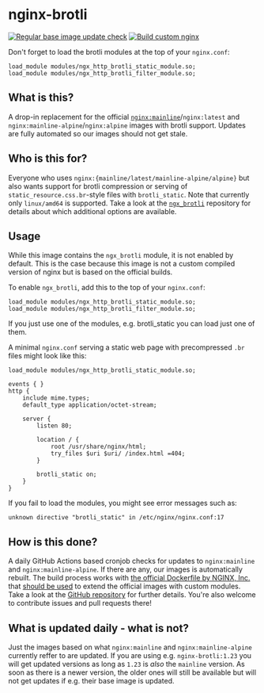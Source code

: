 # nginx-brotli

[![Regular base image update check](https://github.com/georg-jung/nginx-brotli/actions/workflows/cron-docker-rebuild.yml/badge.svg)](https://github.com/georg-jung/nginx-brotli/actions/workflows/cron-docker-rebuild.yml)
[![Build custom nginx](https://github.com/georg-jung/nginx-brotli/actions/workflows/build.yml/badge.svg)](https://github.com/georg-jung/nginx-brotli/actions/workflows/build.yml)

Don't forget to load the brotli modules at the top of your `nginx.conf`:

```nginx
load_module modules/ngx_http_brotli_static_module.so;
load_module modules/ngx_http_brotli_filter_module.so;
```

## What is this?

A drop-in replacement for the official [`nginx:mainline`](https://hub.docker.com/_/nginx)/`nginx:latest` and `nginx:mainline-alpine`/`nginx:alpine` images with brotli support. Updates are fully automated so our images should not get stale.

## Who is this for?

Everyone who uses `nginx:{mainline/latest/mainline-alpine/alpine}` but also wants support for brotli compression or serving of `static_resource.css.br`-style files with `brotli_static`. Note that currently only `linux/amd64` is supported. Take a look at the [`ngx_brotli`](https://github.com/google/ngx_brotli) repository for details about which additional options are available.

## Usage

While this image contains the `ngx_brotli` module, it is not enabled by default. This is the case because this image is not a custom compiled version of nginx but is based on the official builds.

To enable `ngx_brotli`, add this to the top of your `nginx.conf`:

```nginx
load_module modules/ngx_http_brotli_static_module.so;
load_module modules/ngx_http_brotli_filter_module.so;
```

If you just use one of the modules, e.g. brotli_static you can load just one of them.

A minimal `nginx.conf` serving a static web page with precompressed `.br` files might look like this:

```nginx
load_module modules/ngx_http_brotli_static_module.so;

events { }
http {
    include mime.types;
    default_type application/octet-stream;

    server {
        listen 80;

        location / {
            root /usr/share/nginx/html;
            try_files $uri $uri/ /index.html =404;
        }

        brotli_static on;
    }
}
```

If you fail to load the modules, you might see error messages such as:

```log
unknown directive "brotli_static" in /etc/nginx/nginx.conf:17
```

## How is this done?

A daily GitHub Actions based cronjob checks for updates to `nginx:mainline` and `nginx:mainline-alpine`. If there are any, our images is automatically rebuilt. The build process works with [the official Dockerfile by NGINX, Inc.](https://github.com/nginxinc/docker-nginx/tree/master/modules) that [should be used](https://github.com/nginxinc/docker-nginx/issues/371#issuecomment-752088336) to extend the official images with custom modules. Take a look at the [GitHub repository](https://github.com/georg-jung/nginx-brotli) for further details. You're also welcome to contribute issues and pull requests there!

## What is updated daily - what is not?

Just the images based on what `nginx:mainline` and `nginx:mainline-alpine` currently reffer to are updated. If you are using e.g. `nginx-brotli:1.23` you will get updated versions as long as `1.23` is _also_ the `mainline` version. As soon as there is a newer version, the older ones will still be available but will not get updates if e.g. their base image is updated.
